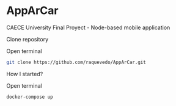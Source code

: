 # AppArCar
CAECE University Final Proyect - Node-based mobile application

Clone repository 

Open terminal 
```sh
git clone https://github.com/raquevedo/AppArCar.git 
```

How I started? 

Open terminal 
```sh
docker-compose up 
```